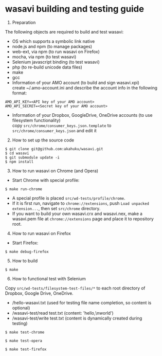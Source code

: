 wasavi building and testing guide
=================================

1. Preparation

  The following objects are required to build and test wasavi:

  * OS which supports a symbolic link native
  * node.js and npm (to manage packages)
  * web-ext, via npm (to run wasavi on Firefox)
  * mocha, via npm (to test wasavi)
  * Selenium javascript binding (to test wasavi)
  * php (to re-build unicode data files)
  * make
  * gcc
  * Information of your AMO account (to build and sign wasavi.xpi)  
    create ~/.amo-account.ini and describe the account info in the following format:
  
  ```
  AMO_API_KEY=<API key of your AMO account>
  AMO_API_SECRET=<Secret key of your AMO account>
  ```
  * Information of your Dropbox, GoogleDrive, OneDrive accounts (to use filesystem functionality)  
  copy `src/chrome/consumer_keys.json.template` to `src/chrome/consumer_keys.json` and edit it

2. How to set up the source code

  ```
  $ git clone git@github.com:akahuku/wasavi.git
  $ cd wasavi
  $ git submodule update -i
  $ npm install
  ```

3. How to run wasavi on Chrome (and Opera)

  * Start Chrome with special profile:
  ```
  $ make run-chrome
  ```
  * A special profile is placed `src/wd-tests/profile/chrome`.
  * If it is first run, navigate to `chrome://extensions`, push `Load unpacked extension...`, then set `src/chrome` directory.
  * If you want to build your own wasavi.crx and wasavi.nex, make a wasavi.pem file at `chrome://extensions` page and place it to repository root.

4. How to run wasavi on Firefox

  * Start Firefox:
  ```
  $ make debug-firefox
  ```

5. How to build

  ```
  $ make
  ```

6. How to functional test with Selenium

  Copy `src/wd-tests/filesystem-test-files/*` to each root directory of Dropbox, Google Drive, OneDrive.

  * /hello-wasavi.txt (used for testing file name completion, so content is optional)
  * /wasavi-test/read test.txt (content: 'hello,\nworld')
  * /wasavi-test/write test.txt (content is dynamically created during testing)

  ```
  $ make test-chrome
  ```
  ```
  $ make test-opera
  ```
  ```
  $ make test-firefox
  ```
